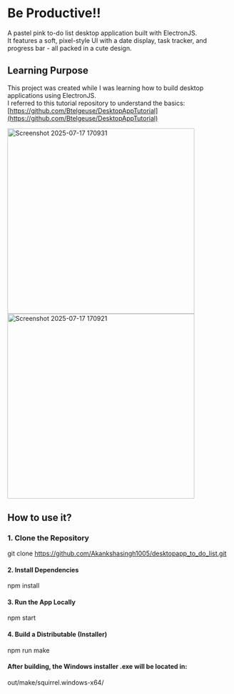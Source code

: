 # Be  Productive!!

A pastel pink to-do list desktop application built with ElectronJS.  
It features a soft, pixel-style UI with a date display, task tracker, and progress bar - all packed in a cute design.

## Learning Purpose

This project was created while I was learning how to build desktop applications using ElectronJS.  
I referred to this tutorial repository to understand the basics:  
[https://github.com/Btelgeuse/DesktopAppTutorial](https://github.com/Btelgeuse/DesktopAppTutorial)

<img width="418.5" height="414.75" alt="Screenshot 2025-07-17 170931" src="https://github.com/user-attachments/assets/bf14f445-f480-4cb2-b694-5a965b4d324b" /> <img width="418.5" height="414.75" alt="Screenshot 2025-07-17 170921" src="https://github.com/user-attachments/assets/3a00977b-f78b-45e9-9f70-528878dc1dc3" />

## How to use it?
### 1. Clone the Repository

git clone https://github.com/Akankshasingh1005/desktopapp_to_do_list.git

#### 2. Install Dependencies

npm install

#### 3. Run the App Locally

npm start

#### 4. Build a Distributable (Installer)

npm run make

#### After building, the Windows installer .exe will be located in:

out/make/squirrel.windows-x64/




